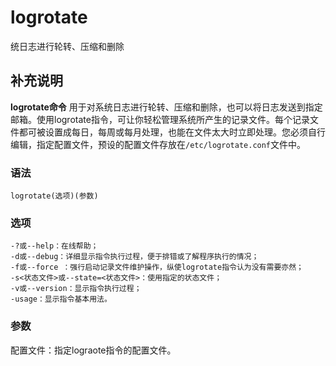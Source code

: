 # logrotate

统日志进行轮转、压缩和删除

## 补充说明

**logrotate命令** 用于对系统日志进行轮转、压缩和删除，也可以将日志发送到指定邮箱。使用logrotate指令，可让你轻松管理系统所产生的记录文件。每个记录文件都可被设置成每日，每周或每月处理，也能在文件太大时立即处理。您必须自行编辑，指定配置文件，预设的配置文件存放在`/etc/logrotate.conf`文件中。

### 语法

```text
logrotate(选项)(参数)
```

### 选项

```text
-?或--help：在线帮助；
-d或--debug：详细显示指令执行过程，便于排错或了解程序执行的情况；
-f或--force ：强行启动记录文件维护操作，纵使logrotate指令认为没有需要亦然；
-s<状态文件>或--state=<状态文件>：使用指定的状态文件；
-v或--version：显示指令执行过程；
-usage：显示指令基本用法。
```

### 参数

配置文件：指定lograote指令的配置文件。

